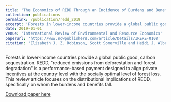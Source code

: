 ```yaml
---
title: 'The Economics of REDD Through an Incidence of Burdens and Benefits Lens'
collection: publications
permalink: /publication/redd_2019
excerpt: 'Forests in lower-income countries provide a global public good, carbon sequestration. REDD, "reduced emissions from deforestation and forest degradation" is a performance-based payment designed to align private incentives at the country level with the socially optimal level of forest loss. This review article focuses on the distributional implications of REDD, specifically on whom the burdens and benefits fall.'
date: 2019-01-01
venue: 'International Review of Environmental and Resource Economics'
paperurl: 'https://www.nowpublishers.com/article/Details/IRERE-0108'
citation: 'Elizabeth J. Z. Robinson, Scott Somerville and Heidi J. Albers (2019), "The Economics of REDD through an Incidence of Burdens and Benefits Lens." International Review of Environmental and Resource Economics, 13(1-2): 165-202'
---
```


Forests in lower-income countries provide a global public good, carbon sequestration. REDD, "reduced emissions from deforestation and forest degradation" is a performance-based payment designed to align private incentives at the country level with the socially optimal level of forest loss. This review article focuses on the distributional implications of REDD, specifically on whom the burdens and benefits fall.

[Download paper here](https://www.nowpublishers.com/article/Details/IRERE-0108)

